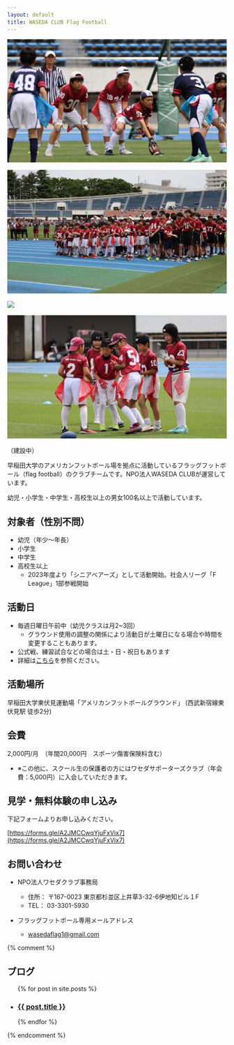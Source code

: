 ```yaml
---
layout: default
title: WASEDA CLUB Flag Football
---
```


<div class="img-frame">
   <div class="img-01"><p><img src="assets/images/main_visual_1.jpeg"></p></div>
   <div class="img-02"><p><img src="assets/images/main_visual_2.jpeg"></p></div>
   <div class="img-03"><p><img src="assets/images/main_visual_3.jpeg"></p></div>
   <div class="img-04"><p><img src="assets/images/main_visual_4.jpeg"></p></div>
</div>


（建設中）

早稲田大学のアメリカンフットボール場を拠点に活動しているフラッグフットボール（flag football）のクラブチームです。NPO法人WASEDA CLUBが運営しています。

幼児・小学生・中学生・高校生以上の男女100名以上で活動しています。


<!-- NPO法人ワセダクラブ フラッグフットボールスクールの活動記録。東京都西東京市東伏見の早稲田大学グランドを中心に幼児・小学生・中学生から大人まで100名以上で活動中 -->



対象者（性別不問）
-------------------

* 幼児（年少～年長）
* 小学生
* 中学生
* 高校生以上
  - 2023年度より「シニアベアーズ」として活動開始。社会人リーグ「F League」1部参戦開始



活動日
---------

* 毎週日曜日午前中（幼児クラスは月2~3回）
  - グラウンド使用の調整の関係により活動日が土曜日になる場合や時間を変更することもあります。
* 公式戦、練習試合などの場合は土・日・祝日もあります
* 詳細は[こちら](/schedule.html)を参照ください。


活動場所
---------

早稲田大学東伏見運動場「アメリカンフットボールグラウンド」
 (西武新宿線東伏見駅 徒歩2分)



会費
---------

2,000円/月　（年間20,000円　スポーツ傷害保険料含む）
  - ※この他に、スクール生の保護者の方にはワセダサポーターズクラブ（年会費：5,000円）に入会していただきます。


見学・無料体験の申し込み
---------------------------

下記フォームよりお申し込みください。

[https://forms.gle/A2JMCCwqYjuFxVix7](https://forms.gle/A2JMCCwqYjuFxVix7)


お問い合わせ
----------------------------------------------------

* NPO法人ワセダクラブ事務局
  - 住所： 〒167-0023 東京都杉並区上井草3-32-6伊地知ビル１F
  - TEL： 03-3301-5930

* フラッグフットボール専用メールアドレス
  - [wasedaflag1@gmail.com](mailto:wasedaflag1@gmail.com)


{% comment %}

ブログ
-------------------------
<ul>
  {% for post in site.posts %}
    <li>
      <h3><a href="{{ post.url }}">{{ post.title }}</a></h3>
    </li>
  {% endfor %}
</ul>

{% endcomment %}
